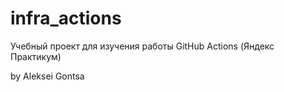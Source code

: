 # infra_actions
Учебный проект для изучения работы GitHub Actions (Яндекс Практикум)<br>

by Aleksei Gontsa
